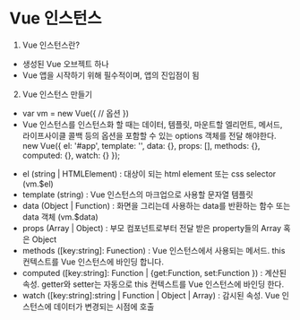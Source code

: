 <h1>Vue 인스턴스</h1>

1. Vue 인스턴스란?
- 생성된 Vue 오브젝트 하나
- Vue 앱을 시작하기 위해 필수적이며, 앱의 진입점이 됨

2. Vue 인스턴스 만들기
- var vm = new Vue({
          // 옵션
  })
- Vue 인스턴스를 인스턴스화 할 때는 데이터, 템플릿, 마운트할 엘리먼트, 메서드, 라이프사이클 콜백 등의 옵션을 포함할 수 있는 options 객체를 전달 해야한다.
new Vue({
  el: '#app',
  template: '',
  data: {},
  props: [],
  methods: {},
  computed: {},
  watch: {}
});

<ul>
  <li>el (string | HTMLElement) : 대상이 되는 html element 또는 css selector (vm.$el)</li>
  <li>template (string) : Vue 인스턴스의 마크업으로 사용할 문자열 템플릿</li>
  <li>data (Object | Function) : 화면을 그리는데 사용하는 data를 반환하는 함수 또는 data 객체 (vm.$data)</li>
  <li>props (Array<string> | Object) : 부모 컴포넌트로부터 전달 받은 property들의 Array 혹은 Object</li>
  <li>methods ([key:string]: Funection) : Vue 인스턴스에서 사용되는 메서드. this 컨텍스트를 Vue 인스턴스에 바인딩 합니다.</li>
  <li>computed ([key:string]: Function | {get:Function, set:Function }) : 계산된 속성. getter와 setter는 자동으로 this 컨텍스트를 Vue 인스턴스에 바인딩 한다.</li>
  <li>watch ([key:string]:string | Function | Object | Array) : 감시된 속성. Vue 인스턴스에 데이터가 변경되는 시점에 호출</li>
</ul>
